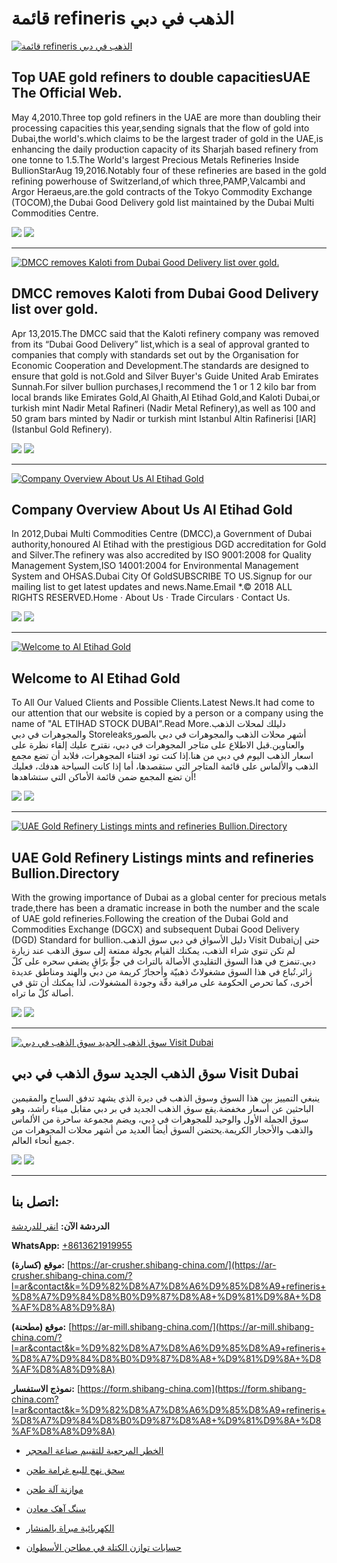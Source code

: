# قائمة refineris الذهب في دبي

<a href="https://swt.shibang-china.com/?l=ar&img&k=%D9%82%D8%A7%D8%A6%D9%85%D8%A9+refineris+%D8%A7%D9%84%D8%B0%D9%87%D8%A8+%D9%81%D9%8A+%D8%AF%D8%A8%D9%8A" target="_blank">![قائمة refineris الذهب في دبي](http://static.shibang-china.com/all-800x300/56.jpg)</a>

## Top UAE gold refiners to double capacitiesUAE The Official Web.
May 4,2010.Three top gold refiners in the UAE are more than doubling their processing capacities this year,sending signals that the flow of gold into Dubai,the world&#39;s.which claims to be the largest trader of gold in the UAE,is enhancing the daily production capacity of its Sharjah based refinery from one tonne to 1.5.The World&#39;s largest Precious Metals Refineries Inside BullionStarAug 19,2016.Notably four of these refineries are based in the gold refining powerhouse of Switzerland,of which three,PAMP,Valcambi and Argor Heraeus,are.the gold contracts of the Tokyo Commodity Exchange (TOCOM),the Dubai Good Delivery gold list maintained by the Dubai Multi Commodities Centre.


<a href="https://whatsapp.shibangsoft.com/WhatsApp.php" target="_blank" title="WhatsApp">![](http://static.shibang-china.com/icon/whatsapp.png)</a> <a href="https://swt.shibang-china.com/?l=ar&icon&k=%D9%82%D8%A7%D8%A6%D9%85%D8%A9+refineris+%D8%A7%D9%84%D8%B0%D9%87%D8%A8+%D9%81%D9%8A+%D8%AF%D8%A8%D9%8A" target="_blank">![](http://static.shibang-china.com/icon/chat-ar.png)</a>

---

<a href="https://swt.shibang-china.com/?l=ar&img&k=%D9%82%D8%A7%D8%A6%D9%85%D8%A9+refineris+%D8%A7%D9%84%D8%B0%D9%87%D8%A8+%D9%81%D9%8A+%D8%AF%D8%A8%D9%8A" target="_blank">![DMCC removes Kaloti from Dubai Good Delivery list over gold.](http://static.shibang-china.com/all-800x300/886.jpg)</a>

## DMCC removes Kaloti from Dubai Good Delivery list over gold.
Apr 13,2015.The DMCC said that the Kaloti refinery company was removed from its “Dubai Good Delivery” list,which is a seal of approval granted to companies that comply with standards set out by the Organisation for Economic Cooperation and Development.The standards are designed to ensure that gold is not.Gold and Silver Buyer&#39;s Guide United Arab Emirates Sunnah.For silver bullion purchases,I recommend the 1 or 1 2 kilo bar from local brands like Emirates Gold,Al Ghaith,Al Etihad Gold,and Kaloti Dubai,or turkish mint Nadir Metal Rafineri (Nadir Metal Refinery),as well as 100 and 50 gram bars minted by Nadir or turkish mint Istanbul Altin Rafinerisi [IAR] (Istanbul Gold Refinery).


<a href="https://whatsapp.shibangsoft.com/WhatsApp.php" target="_blank" title="WhatsApp">![](http://static.shibang-china.com/icon/whatsapp.png)</a> <a href="https://swt.shibang-china.com/?l=ar&icon&k=%D9%82%D8%A7%D8%A6%D9%85%D8%A9+refineris+%D8%A7%D9%84%D8%B0%D9%87%D8%A8+%D9%81%D9%8A+%D8%AF%D8%A8%D9%8A" target="_blank">![](http://static.shibang-china.com/icon/chat-ar.png)</a>

---

<a href="https://swt.shibang-china.com/?l=ar&img&k=%D9%82%D8%A7%D8%A6%D9%85%D8%A9+refineris+%D8%A7%D9%84%D8%B0%D9%87%D8%A8+%D9%81%D9%8A+%D8%AF%D8%A8%D9%8A" target="_blank">![Company Overview About Us Al Etihad Gold](http://static.shibang-china.com/all-800x300/628.jpg)</a>

## Company Overview About Us Al Etihad Gold
In 2012,Dubai Multi Commodities Centre (DMCC),a Government of Dubai authority,honoured Al Etihad with the prestigious DGD accreditation for Gold and Silver.The refinery was also accredited by ISO 9001:2008 for Quality Management System,ISO 14001:2004 for Environmental Management System and OHSAS.Dubai City Of GoldSUBSCRIBE TO US.Signup for our mailing list to get latest updates and news.Name.Email *.© 2018 ALL RIGHTS RESERVED.Home &middot; About Us &middot; Trade Circulars &middot; Contact Us.


<a href="https://whatsapp.shibangsoft.com/WhatsApp.php" target="_blank" title="WhatsApp">![](http://static.shibang-china.com/icon/whatsapp.png)</a> <a href="https://swt.shibang-china.com/?l=ar&icon&k=%D9%82%D8%A7%D8%A6%D9%85%D8%A9+refineris+%D8%A7%D9%84%D8%B0%D9%87%D8%A8+%D9%81%D9%8A+%D8%AF%D8%A8%D9%8A" target="_blank">![](http://static.shibang-china.com/icon/chat-ar.png)</a>

---

<a href="https://swt.shibang-china.com/?l=ar&img&k=%D9%82%D8%A7%D8%A6%D9%85%D8%A9+refineris+%D8%A7%D9%84%D8%B0%D9%87%D8%A8+%D9%81%D9%8A+%D8%AF%D8%A8%D9%8A" target="_blank">![Welcome to Al Etihad Gold](http://static.shibang-china.com/all-800x300/1288.jpg)</a>

## Welcome to Al Etihad Gold
To All Our Valued Clients and Possible Clients.Latest News.It had come to our attention that our website is copied by a person or a company using the name of &quot;AL ETIHAD STOCK DUBAI&quot;.Read More.دليلك لمحلات الذهب والمجوهرات في دبي Storeleaksأشهر محلات الذهب والمجوهرات في دبي بالصور والعناوين.قبل الاطلاع على متاجر المجوهرات في دبي، نقترح عليك إلقاء نظرة على اسعار الذهب اليوم في دبي من هنا.إذا كنت تود اقتناء المجوهرات، فلابد أن تضع مجمع الذهب والألماس على قائمة المتاجر التي ستقصدها، أما إذا كانت السياحة هدفك، فعليك أن تضع المجمع ضمن قائمة الأماكن التي ستشاهدها!


<a href="https://whatsapp.shibangsoft.com/WhatsApp.php" target="_blank" title="WhatsApp">![](http://static.shibang-china.com/icon/whatsapp.png)</a> <a href="https://swt.shibang-china.com/?l=ar&icon&k=%D9%82%D8%A7%D8%A6%D9%85%D8%A9+refineris+%D8%A7%D9%84%D8%B0%D9%87%D8%A8+%D9%81%D9%8A+%D8%AF%D8%A8%D9%8A" target="_blank">![](http://static.shibang-china.com/icon/chat-ar.png)</a>

---

<a href="https://swt.shibang-china.com/?l=ar&img&k=%D9%82%D8%A7%D8%A6%D9%85%D8%A9+refineris+%D8%A7%D9%84%D8%B0%D9%87%D8%A8+%D9%81%D9%8A+%D8%AF%D8%A8%D9%8A" target="_blank">![UAE Gold Refinery Listings mints and refineries Bullion.Directory](http://static.shibang-china.com/all-800x300/1116.jpg)</a>

## UAE Gold Refinery Listings mints and refineries Bullion.Directory
With the growing importance of Dubai as a global center for precious metals trade,there has been a dramatic increase in both the number and the scale of UAE gold refineries.Following the creation of the Dubai Gold and Commodities Exchange (DGCX) and subsequent Dubai Good Delivery (DGD) Standard for bullion.دليل الأسواق في دبي سوق الذهب Visit Dubaiحتى إن لم تكن تنوي شراء الذهب، يمكنك القيام بجولة ممتعة إلى سوق الذهب عند زيارة دبي.تنمزج في هذا السوق التقليدي الأصالة بالتراث في جوٍّ برّاقٍ يضفي سحره على كلّ زائر.تُباع في هذا السوق مشغولاتٌ ذهبيّة وأحجارٌ كريمة من دبي والهند ومناطق عديدة أخرى، كما تحرص الحكومة على مراقبة دقّة وجودة المشغولات، لذا يمكنك أن تثق في أصالة كلّ ما تراه.


<a href="https://whatsapp.shibangsoft.com/WhatsApp.php" target="_blank" title="WhatsApp">![](http://static.shibang-china.com/icon/whatsapp.png)</a> <a href="https://swt.shibang-china.com/?l=ar&icon&k=%D9%82%D8%A7%D8%A6%D9%85%D8%A9+refineris+%D8%A7%D9%84%D8%B0%D9%87%D8%A8+%D9%81%D9%8A+%D8%AF%D8%A8%D9%8A" target="_blank">![](http://static.shibang-china.com/icon/chat-ar.png)</a>

---

<a href="https://swt.shibang-china.com/?l=ar&img&k=%D9%82%D8%A7%D8%A6%D9%85%D8%A9+refineris+%D8%A7%D9%84%D8%B0%D9%87%D8%A8+%D9%81%D9%8A+%D8%AF%D8%A8%D9%8A" target="_blank">![سوق الذهب الجديد سوق الذهب في دبي Visit Dubai](http://static.shibang-china.com/all-800x300/324.jpg)</a>

## سوق الذهب الجديد سوق الذهب في دبي Visit Dubai
ينبغي التمييز بين هذا السوق وسوق الذهب في ديرة الذي يشهد تدفق السياح والمقيمين الباحثين عن أسعار مخفضة.يقع سوق الذهب الجديد في بر دبي مقابل ميناء راشد، وهو سوق الجملة الأول والوحيد للمجوهرات في دبي، ويضم مجموعة ساحرة من الألماس والذهب والأحجار الكريمة.يحتضن السوق أيضاً العديد من أشهر محلات المجوهرات من جميع أنحاء العالم.

<a href="https://whatsapp.shibangsoft.com/WhatsApp.php" target="_blank" title="WhatsApp">![](http://static.shibang-china.com/icon/whatsapp.png)</a> <a href="https://swt.shibang-china.com/?l=ar&icon&k=%D9%82%D8%A7%D8%A6%D9%85%D8%A9+refineris+%D8%A7%D9%84%D8%B0%D9%87%D8%A8+%D9%81%D9%8A+%D8%AF%D8%A8%D9%8A" target="_blank">![](http://static.shibang-china.com/icon/chat-ar.png)</a>

---
## اتصل بنا:

**الدردشة الآن:** [انقر للدردشة](https://swt.shibang-china.com?l=ar&contact&k=%D9%82%D8%A7%D8%A6%D9%85%D8%A9+refineris+%D8%A7%D9%84%D8%B0%D9%87%D8%A8+%D9%81%D9%8A+%D8%AF%D8%A8%D9%8A)

**WhatsApp:**  [+8613621919955](https://whatsapp.shibangsoft.com/WhatsApp.php)

**موقع (كسارة):** [https://ar-crusher.shibang-china.com/](https://ar-crusher.shibang-china.com/?l=ar&contact&k=%D9%82%D8%A7%D8%A6%D9%85%D8%A9+refineris+%D8%A7%D9%84%D8%B0%D9%87%D8%A8+%D9%81%D9%8A+%D8%AF%D8%A8%D9%8A)

**موقع (مطحنة):** [https://ar-mill.shibang-china.com/](https://ar-mill.shibang-china.com/?l=ar&contact&k=%D9%82%D8%A7%D8%A6%D9%85%D8%A9+refineris+%D8%A7%D9%84%D8%B0%D9%87%D8%A8+%D9%81%D9%8A+%D8%AF%D8%A8%D9%8A)

**نموذج الاستفسار:** [https://form.shibang-china.com](https://form.shibang-china.com?l=ar&contact&k=%D9%82%D8%A7%D8%A6%D9%85%D8%A9+refineris+%D8%A7%D9%84%D8%B0%D9%87%D8%A8+%D9%81%D9%8A+%D8%AF%D8%A8%D9%8A)

* [الخطر المرجعية للتقييم صناعة المحجر](../23/%D8%A7%D9%84%D8%AE%D8%B7%D8%B1%20%D8%A7%D9%84%D9%85%D8%B1%D8%AC%D8%B9%D9%8A%D8%A9%20%D9%84%D9%84%D8%AA%D9%82%D9%8A%D9%8A%D9%85%20%D8%B5%D9%86%D8%A7%D8%B9%D8%A9%20%D8%A7%D9%84%D9%85%D8%AD%D8%AC%D8%B1.md)

* [سحق نهج للبيع غرامة طحن](../24/%D8%B3%D8%AD%D9%82%20%D9%86%D9%87%D8%AC%20%D9%84%D9%84%D8%A8%D9%8A%D8%B9%20%D8%BA%D8%B1%D8%A7%D9%85%D8%A9%20%D8%B7%D8%AD%D9%86.md)

* [موازنة آلة طحن](../24/%D9%85%D9%88%D8%A7%D8%B2%D9%86%D8%A9%20%D8%A2%D9%84%D8%A9%20%D8%B7%D8%AD%D9%86.md)

* [سنگ آهک معادن](../22/%D8%B3%D9%86%DA%AF%20%D8%A2%D9%87%DA%A9%20%D9%85%D8%B9%D8%A7%D8%AF%D9%86.md)

* [الكهربائية مبراة بالمنشار](../23/%D8%A7%D9%84%D9%83%D9%87%D8%B1%D8%A8%D8%A7%D8%A6%D9%8A%D8%A9%20%D9%85%D8%A8%D8%B1%D8%A7%D8%A9%20%D8%A8%D8%A7%D9%84%D9%85%D9%86%D8%B4%D8%A7%D8%B1.md)

* [حسابات توازن الكتلة في مطاحن الأسطوان](../21/%D8%AD%D8%B3%D8%A7%D8%A8%D8%A7%D8%AA%20%D8%AA%D9%88%D8%A7%D8%B2%D9%86%20%D8%A7%D9%84%D9%83%D8%AA%D9%84%D8%A9%20%D9%81%D9%8A%20%D9%85%D8%B7%D8%A7%D8%AD%D9%86%20%D8%A7%D9%84%D8%A3%D8%B3%D8%B7%D9%88%D8%A7%D9%86.md)